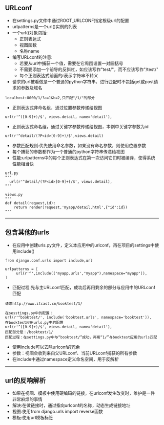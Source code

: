 ## URLconf

* 在settings.py文件中通过ROOT\_URLCONF指定根级url的配置
* urlpatterns是一个url\(\)实例的列表
* 一个url\(\)对象包括:
  * 正则表达式
  * 视图函数
  * 名称name
* 编写URLconf的注意:
  * 若要从url中捕获一个值，需要在它周围设置一对圆括号
  * 不需要添加一个前导的反斜杠，如应该写作"test/"，而不应该写作"/test/"
  * 每个正则表达式前面的r表示字符串不转义
* 请求的url被看做是一个普通的python字符串，进行匹配时不包括get或post请求的参数及域名

```
localhost:8000/1/?a=1&b=2,只匹配"/1/"的部分
```

* 正则表达式非命名组，通过位置参数传递给视图

```
url(r'^([0-9]+)/$', views.detail, name='detail'),
```

* 正则表达式命名组，通过关键字参数传递给视图，本例中关键字参数为id

```
url(r'^detail/(?P<id>[0-9]+)/$',views.detail)
```

* 参数匹配规则:优先使用命名参数，如果没有命名参数，则使用位置参数
* 每个捕获的参数都作为一个普通的python字符串传递给视图
* 性能:urlpatterns中的每个正则表达式在第一次访问它们时被编译，使得系统性能相当快

```
url.py
"""
  url(r'^detail/(?P<id>[0-9]+)/$', views.detail),
"""

views.py
"""
def detail(request,id):
    return render(request,'myapp/detail.html',{"id":id})
"""
```

---

## 包含其他的urls

* 在应用中创建urls.py文件，定义本应用中的urlconf，再在项目的settings中使用include\(\)

```
from django.conf.urls import include,url

urlpatterns = [
     url(r'^',include(('myapp.urls',"myapp"),namespace="myapp")),
]
```

* 匹配过程:先与主URLconf匹配，成功后再用剩余的部分与应用中的URLconf匹配

```
请求http://www.itcast.cn/booktest/1/
```

```
在sesstings.py中的配置：
url(r'^booktest/', include('booktest.urls', namespace='booktest')),
在booktest应用urls.py中的配置
url(r'^([0-9]+)/$', views.detail, name='detail'),
匹配部分是：/booktest/1/
匹配过程：在settings.py中与“booktest/”成功，再用“1/”与booktest应用的urls匹配
```

* 使用include可以去除urlconf的冗余
* 参数：视图会收到来自父URLconf、当前URLconf捕获的所有参数
* 在include中通过namespace定义命名空间，用于反解析

---

## url的反响解析

* 如果在视图、模板中使用硬编码的链接，在urlconf发生改变时，维护是一件非常麻烦的事情
* 解决:在做链接时，通过指向urlconf的名称，动态生成链接地址
* 视图:使用from django.urls import reverse函数
* 模板:使用url模板标签



